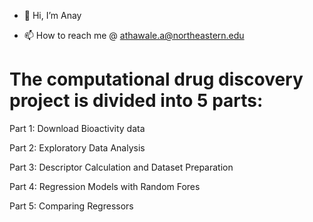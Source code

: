 - 👋 Hi, I’m Anay

- 📫 How to reach me @ athawale.a@northeastern.edu

# The computational drug discovery project is divided into 5 parts:
Part 1: Download Bioactivity data

Part 2: Exploratory Data Analysis

Part 3: Descriptor Calculation and Dataset Preparation

Part 4: Regression Models with Random Fores

Part 5: Comparing Regressors




<!---
anay27/anay27 is a ✨ special ✨ repository because its `README.md` (this file) appears on your GitHub profile.
You can click the Preview link to take a look at your changes.
--->
